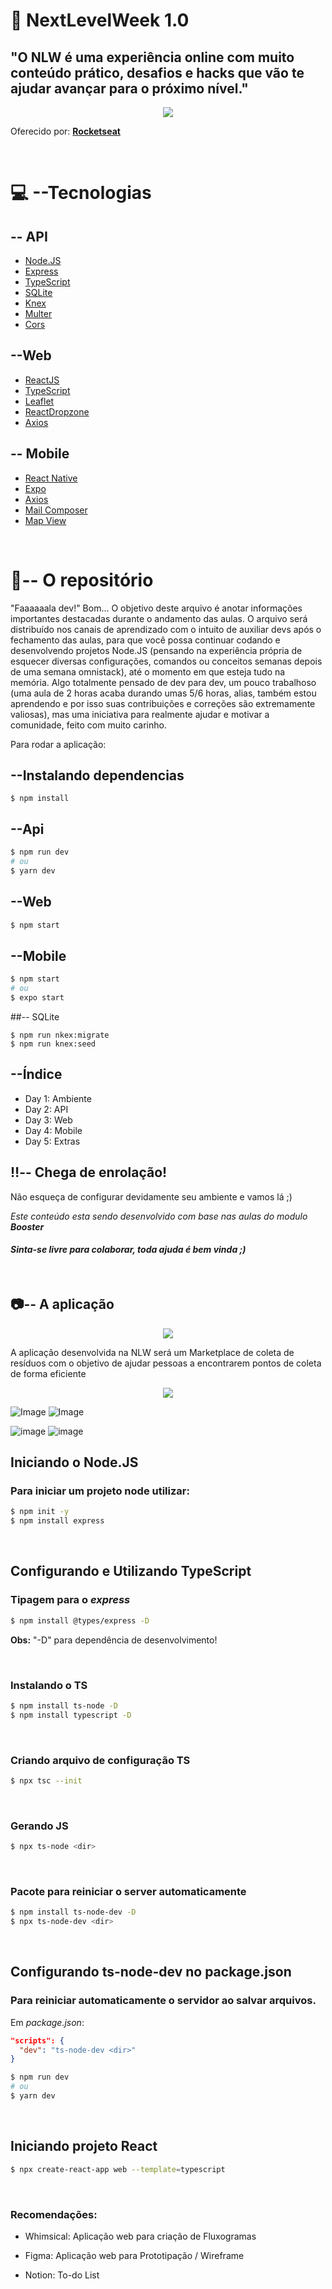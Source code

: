 #  :rocket: NextLevelWeek 1.0 

## **"O NLW é uma experiência online com muito conteúdo prático, desafios e hacks que vão te ajudar avançar para o próximo nível."**

<p align="center">
  <img src="markdown/image/nlw.png">
</p>

Oferecido por: **[Rocketseat](https://www.rocketseat.com.br)**

<br/>

#   :computer: --Tecnologias

## -- API
* [Node.JS](https://nodejs.org/en/docs/)
* [Express](https://expressjs.com/)
* [TypeScript](https://www.typescriptlang.org/)
* [SQLite](https://www.sqlite.org/index.html)
* [Knex](http://knexjs.org/)
* [Multer](https://www.npmjs.com/package/multer)
* [Cors](https://github.com/expressjs/cors)

##  --Web
* [ReactJS](https://reactjs.org/)
* [TypeScript](https://www.typescriptlang.org/)
* [Leaflet](https://leafletjs.com/)
* [ReactDropzone](https://react-dropzone.js.org/)
* [Axios](https://github.com/axios/axios)

## -- Mobile
* [React Native](https://reactnative.dev/)
* [Expo](https://docs.expo.io/)
* [Axios](https://github.com/axios/axios)
* [Mail Composer](https://docs.expo.io/versions/latest/sdk/mail-composer/)
* [Map View](https://docs.expo.io/versions/latest/sdk/map-view/)

<br/>

# :green_book:-- O repositório
"Faaaaaala dev!"
Bom... O objetivo deste arquivo é anotar informações importantes destacadas durante o andamento das aulas. O arquivo será distribuído nos canais de aprendizado com o intuito de auxiliar devs após o fechamento das aulas, para que você possa continuar codando e desenvolvendo projetos Node.JS (pensando na experiência própria de esquecer diversas configurações, comandos ou conceitos semanas depois de uma semana omnistack), até o momento em que esteja tudo na memória. Algo totalmente pensado de dev para dev, um pouco trabalhoso (uma aula de 2 horas acaba durando umas 5/6 horas, alias, também estou aprendendo e por isso suas contribuições e correções são extremamente valiosas), mas uma iniciativa para realmente ajudar e motivar a comunidade, feito com muito carinho. 

Para rodar a aplicação: 

## --Instalando dependencias
```
$ npm install
```

## --Api
```bash
$ npm run dev
# ou
$ yarn dev
```

## --Web
```bash
$ npm start
``` 

## --Mobile
```bash
$ npm start
# ou 
$ expo start
```

##-- SQLite
```
$ npm run nkex:migrate
$ npm run knex:seed
```

## --Índice

* Day 1: Ambiente
* Day 2: API
* Day 3: Web
* Day 4: Mobile
* Day 5: Extras

## :bangbang:-- Chega de enrolação!
Não esqueça de configurar devidamente seu ambiente e vamos lá ;)

*Este conteúdo esta sendo desenvolvido com base nas aulas do modulo **Booster***

#### *Sinta-se livre para colaborar, toda ajuda é bem vinda ;)*
<br/>


## :camera:-- A aplicação

<p align="center">
  <img src="markdown/image/ecoleta_logo.png">
</p>






A aplicação desenvolvida na NLW será um Marketplace de coleta de resíduos com o objetivo de ajudar pessoas a encontrarem pontos de coleta de forma eficiente

<p align="center">
  <img src="markdown/image/web.png">
</p>

![Image](https://user-images.githubusercontent.com/62355596/83974915-b7418b00-a8be-11ea-858c-4dcecb71cfec.jpeg)
![Image](https://user-images.githubusercontent.com/62355596/83974917-b872b800-a8be-11ea-86b0-61882893d0d3.jpeg)

![image](https://user-images.githubusercontent.com/62355596/83975134-266baf00-a8c0-11ea-86d2-e345e0ccf79d.jpeg)
![image](https://user-images.githubusercontent.com/62355596/83975522-60d64b80-a8c2-11ea-9956-05d1bbdc166e.png)




## Iniciando o **Node.JS**
### Para iniciar um projeto node utilizar:
```bash
$ npm init -y
$ npm install express
```
<br/>

## Configurando e Utilizando **TypeScript**
### Tipagem para o *express*
```bash
$ npm install @types/express -D
```

**Obs:** "-D" para dependência de desenvolvimento! 

<br/>

### Instalando o TS
```bash
$ npm install ts-node -D
$ npm install typescript -D
```

<br/>

### Criando arquivo de configuração TS
```bash
$ npx tsc --init
```
<br/>

### Gerando JS
```bash
$ npx ts-node <dir>
```
<br/>

### Pacote para reiniciar o server automaticamente
```bash
$ npm install ts-node-dev -D
$ npx ts-node-dev <dir>
```
<br/>

## Configurando **ts-node-dev** no package.json
### Para reiniciar automaticamente o servidor ao salvar arquivos. 
Em *package.json*:
```json
"scripts": {
  "dev": "ts-node-dev <dir>"
}
```
```bash
$ npm run dev
# ou
$ yarn dev
```

<br/>

## Iniciando projeto React
```bash
$ npx create-react-app web --template=typescript
```

<br/>

### Recomendações:
- Whimsical: Aplicação web para criação de Fluxogramas

- Figma: Aplicação web para Prototipação / Wireframe

- Notion: To-do List
<br/>


